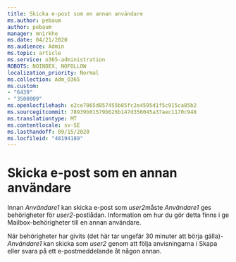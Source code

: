 ```yaml
---
title: Skicka e-post som en annan användare
ms.author: pebaum
author: pebaum
manager: mnirkhe
ms.date: 04/21/2020
ms.audience: Admin
ms.topic: article
ms.service: o365-administration
ROBOTS: NOINDEX, NOFOLLOW
localization_priority: Normal
ms.collection: Adm_O365
ms.custom:
- "6439"
- "3500009"
ms.openlocfilehash: e2ce7065d857455b85fc2e4595d1f5c915ca85b2
ms.sourcegitcommit: 78939b01579b626b147d356045a37aec1170c948
ms.translationtype: MT
ms.contentlocale: sv-SE
ms.lasthandoff: 09/15/2020
ms.locfileid: "48194189"
---
```

# <a name="sending-mail-as-another-user"></a>Skicka e-post som en annan användare

Innan *Användare1* kan skicka e-post som *user2*måste *Användare1* ges behörigheter för *user2*-postlådan. Information om hur du gör detta finns i ge Mailbox-behörigheter till en annan användare.

När behörigheter har givits (det här tar ungefär 30 minuter att börja gälla)- *Användare1* kan skicka som *user2* genom att följa anvisningarna i Skapa eller svara på ett e-postmeddelande åt någon annan.
